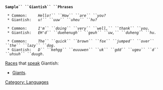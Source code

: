 **`Sample`` ``Giantish`` ``Phrases`**  
  
` * Common:     `*`Hello!`` ``How`` ``are`` ``you?`*  
` * Giantish:   `*`u!`` ``uuw`` ``uheu`` ``hu?`*  
  
` * Common:     `*`I'm`` ``doing`` ``very`` ``well,`` ``thank`` ``you.`*  
` * Giantish:   `*`EH'd`` ``duehenugh`` ``geuh`` ``uw,`` ``duheng`` ``hu.`*  
  
` * Common:     `*`The`` ``quick`` ``brown`` ``fox`` ``jumped`` ``over`` ``the`` ``lazy`` ``dog.`*  
` * Giantish:   `*`D`` ``kehgg`` ``euuuwen`` ``uk`` ``gdd`` ``ugeu`` ``d`` ``uhsuh`` ``duugh.`*

[Races](:Category:_Races.md "wikilink") that
[speak](Speak.md "wikilink") Giantish:

-   [Giants](Giants.md "wikilink").

[Category: Languages](Category:_Languages "wikilink")
